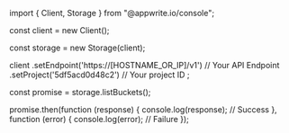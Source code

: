 import { Client, Storage } from "@appwrite.io/console";

const client = new Client();

const storage = new Storage(client);

client
    .setEndpoint('https://[HOSTNAME_OR_IP]/v1') // Your API Endpoint
    .setProject('5df5acd0d48c2') // Your project ID
;

const promise = storage.listBuckets();

promise.then(function (response) {
    console.log(response); // Success
}, function (error) {
    console.log(error); // Failure
});